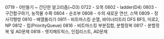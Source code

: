 0719 - 0만들기 ~ 간단한 알고리즘(~D3)
0722 - 오목
0802 - ladder(D4)
0803 - 구간합구하기, 농작물 수확
0804 - 순조부
0808 - 수의 새로운 연산, 스택
0809 - 정사각형방
0810 - 배열돌리기
0811 - 비트마스킹 순열, 바이너리트리 DFS BFS, 미로2, NP
0812 - 힙(PriorityQueue)
0816 - 비트마스킹 부분집합, 분할정복
0817 - 분할정복 및 AD문제
0818 - 엣지메트릭스, 인접리스트, AD문제
